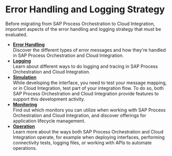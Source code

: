 <!-- loio8faa23e5e04e4360ba3b74abd36f53dc -->

# Error Handling and Logging Strategy

Before migrating from SAP Process Orchestration to Cloud Integration, important aspects of the error handling and logging strategy that must be evaluated.

-   **[Error Handling](error-handling-60e4680.md "Discover the different types of error messages and how they're handled in SAP Process
		Orchestration and Cloud Integration.")**  
Discover the different types of error messages and how they're handled in SAP Process Orchestration and Cloud Integration.
-   **[Logging](logging-fa01783.md "Learn about different ways to do logging and tracing in SAP Process Orchestration and
		Cloud Integration.")**  
Learn about different ways to do logging and tracing in SAP Process Orchestration and Cloud Integration.
-   **[Simulation](simulation-ad78236.md "While developing the interface, you need to test your message mapping, or in Cloud
		Integration, test part of your integration flow. To do so, both SAP Process Orchestration
		and Cloud Integration provide features to support this development activity.")**  
While developing the interface, you need to test your message mapping, or in Cloud Integration, test part of your integration flow. To do so, both SAP Process Orchestration and Cloud Integration provide features to support this development activity.
-   **[Monitoring](monitoring-2995dcf.md "Find out which monitors you can utilize when working with SAP Process Orchestration and
		Cloud Integration, and discover offerings for application lifecycle management.")**  
Find out which monitors you can utilize when working with SAP Process Orchestration and Cloud Integration, and discover offerings for application lifecycle management.
-   **[Operation](operation-0c666a7.md "Learn more about the ways both SAP Process Orchestration and Cloud Integration operate,
		for example when deploying interfaces, performing connectivity tests, logging files, or
		working with APIs to automate operations.")**  
Learn more about the ways both SAP Process Orchestration and Cloud Integration operate, for example when deploying interfaces, performing connectivity tests, logging files, or working with APIs to automate operations.

